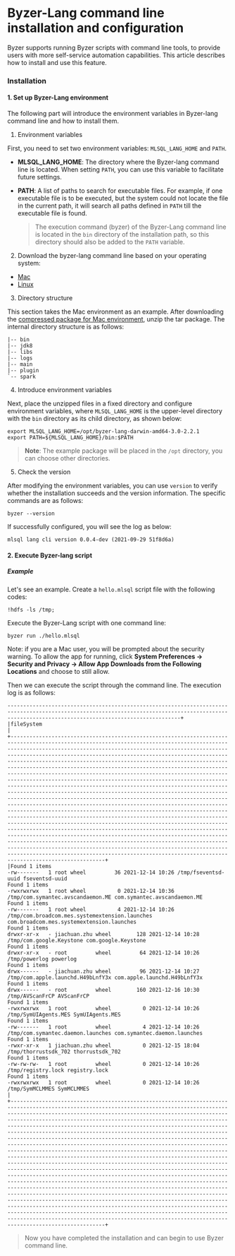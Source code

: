 # Byzer-Lang command line installation and configuration

Byzer supports running Byzer scripts with command line tools, to provide users with more self-service automation capabilities. This article describes how to install and use this feature.

### Installation

#### 1. Set up Byzer-Lang environment

The following part will introduce the environment variables in Byzer-lang command line and how to install them.

1. Environment variables

First, you need to set two environment variables: `MLSQL_LANG_HOME` and `PATH`.

- **MLSQL_LANG_HOME**: The directory where the Byzer-lang command line is located. When setting `PATH`, you can use this variable to facilitate future settings.

- **PATH**: A list of paths to search for executable files. For example, if one executable file is to be executed, but the system could not locate the file in the current path, it will search all paths defined in `PATH` till the executable file is found.

   > The execution command (byzer) of the Byzer-Lang command line is located in the `bin` directory of the installation path, so this directory should also be added to the `PATH` variable.

2. Download the byzer-lang command line based on your operating system:

- [Mac](https://download.byzer.org/byzer/2.2.1/byzer-lang-darwin-amd64-3.0-2.2.1.tar.gz)
- [Linux](https://download.byzer.org/byzer/2.2.1/byzer-lang-linux-amd64-3.0-2.2.1.tar.gz)

3. Directory structure

This section takes the Mac environment as an example. After downloading the [compressed package for Mac environment](https://download.byzer.org/byzer/2.2.1/byzer-lang-darwin-amd64-3.0-2.2.1.tar.gz), unzip the tar package. The internal directory structure is as follows:

```
|-- bin
|-- jdk8
|-- libs
|-- logs
|-- main
|-- plugin
`-- spark
```

4. Introduce environment variables

Next, place the unzipped files in a fixed directory and configure environment variables, where `MLSQL_LANG_HOME` is the upper-level directory with the `bin` directory as its child directory, as shown below:

```
export MLSQL_LANG_HOME=/opt/byzer-lang-darwin-amd64-3.0-2.2.1
export PATH=${MLSQL_LANG_HOME}/bin:$PATH
```

> **Note**: The example package will be placed in the `/opt` directory, you can choose other directories. 

5. Check the version

After modifying the environment variables, you can use `version` to verify whether the installation succeeds and the version information. The specific commands are as follows:

```shell
byzer --version
```

If successfully configured, you will see the log as below:

```
mlsql lang cli version 0.0.4-dev (2021-09-29 51f8d6a)
```

#### 2. Execute Byzer-lang script

##### Example

Let's  see an example. Create a `hello.mlsql` script file with the following codes:

```
!hdfs -ls /tmp;
```

Execute the Byzer-Lang script with one command line:

```shell
byzer run ./hello.mlsql
```

Note: if you are a Mac user, you will be prompted about the security warning. To allow the app for running, click **System Preferences -> Security and Privacy -> Allow App Downloads from the Following Locations** and choose to still allow.


Then we can execute the script through the command line. The execution log is as follows:
```
---------------------------------------------------------------------------------------------------------------------------------------------------------------------------------------------------+
|fileSystem                                                                                                                                                                                                                                                                                                                                                                                                                                                                                                                                                                                                                                                                                                                                                                                                                                                                                                                                                                                                                                                                                                                                                                                                                                                                                                                                                                                                                                                                            |
+--------------------------------------------------------------------------------------------------------------------------------------------------------------------------------------------------------------------------------------------------------------------------------------------------------------------------------------------------------------------------------------------------------------------------------------------------------------------------------------------------------------------------------------------------------------------------------------------------------------------------------------------------------------------------------------------------------------------------------------------------------------------------------------------------------------------------------------------------------------------------------------------------------------------------------------------------------------------------------------------------------------------------------------------------------------------------------------------------------------------------------------------------------------------------------------------------------------------------------------------------------------------------------------------------------------------------------------------------------------------------------------------------------------------------------------------------------------------------------------+
|Found 1 items
-rw-------   1 root wheel         36 2021-12-14 10:26 /tmp/fseventsd-uuid fseventsd-uuid
Found 1 items
-rwxrwxrwx   1 root wheel          0 2021-12-14 10:36 /tmp/com.symantec.avscandaemon.ME com.symantec.avscandaemon.ME
Found 1 items
-rw-------   1 root wheel          4 2021-12-14 10:26 /tmp/com.broadcom.mes.systemextension.launches com.broadcom.mes.systemextension.launches
Found 1 items
drwxr-xr-x   - jiachuan.zhu wheel        128 2021-12-14 10:28 /tmp/com.google.Keystone com.google.Keystone
Found 1 items
drwxr-xr-x   - root         wheel         64 2021-12-14 10:26 /tmp/powerlog powerlog
Found 1 items
drwx------   - jiachuan.zhu wheel         96 2021-12-14 10:27 /tmp/com.apple.launchd.H49bLnfY3x com.apple.launchd.H49bLnfY3x
Found 1 items
drwx------   - root         wheel        160 2021-12-16 10:30 /tmp/AVScanFrCP AVScanFrCP
Found 1 items
-rwxrwxrwx   1 root         wheel          0 2021-12-14 10:26 /tmp/SymUIAgents.MES SymUIAgents.MES
Found 1 items
-rw-------   1 root         wheel          4 2021-12-14 10:26 /tmp/com.symantec.daemon.launches com.symantec.daemon.launches
Found 1 items
-rwxr-xr-x   1 jiachuan.zhu wheel          0 2021-12-15 18:04 /tmp/thorrustsdk_702 thorrustsdk_702
Found 1 items
-rw-rw-rw-   1 root         wheel          0 2021-12-14 10:26 /tmp/registry.lock registry.lock
Found 1 items
-rwxrwxrwx   1 root         wheel          0 2021-12-14 10:26 /tmp/SymMCLMMES SymMCLMMES
|
+--------------------------------------------------------------------------------------------------------------------------------------------------------------------------------------------------------------------------------------------------------------------------------------------------------------------------------------------------------------------------------------------------------------------------------------------------------------------------------------------------------------------------------------------------------------------------------------------------------------------------------------------------------------------------------------------------------------------------------------------------------------------------------------------------------------------------------------------------------------------------------------------------------------------------------------------------------------------------------------------------------------------------------------------------------------------------------------------------------------------------------------------------------------------------------------------------------------------------------------------------------------------------------------------------------------------------------------------------------------------------------------------------------------------------------------------------------------------------------------+
```

> Now you have completed the installation and can begin to use Byzer command line.